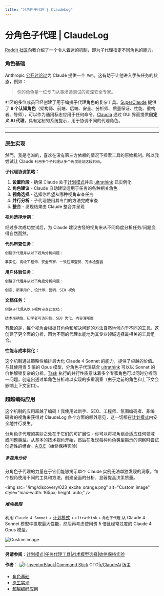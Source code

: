 ```yaml
---
title: "分角色子代理 | ClaudeLog"
---
```


# 分角色子代理 | ClaudeLog

[Reddit 社区](https://www.reddit.com/r/ClaudeAI/)向我介绍了一个令人着迷的机制，即为子代理指定不同角色的能力。

### 角色基础[​](#the-role-foundation "Direct link to 角色基础")

Anthropic [公开讨论过](https://docs.anthropic.com/en/docs/build-with-claude/prompt-engineering/system-prompts)为 Claude 提供一个 `角色`，这有助于让他进入手头任务的状态，例如：

> 你的角色是一位专门从事渗透测试的资深安全专家。

社区的多位成员已经创建了用于编排子代理角色的复杂工具。[SuperClaude](/claude-code-mcps/super-claude/) 提供了 **9 个认知角色**（架构师、前端、后端、安全、分析师、质量保证、性能、重构者、导师），可以作为通用标志应用于任何命令。[Claudia](/claude-code-mcps/claudia/) 通过 GUI 界面提供**自定义 AI 代理**，具有定制的系统提示，用于协调不同的代理角色。

* * *

* * *

### 原生实现[​](#native-implementation "Direct link to 原生实现")

然而，我是老派的，喜欢在没有第三方依赖的情况下探索工具的原始机制。所以我尝试让 Claude `利用多个子代理从多个角度验证这段代码`。

**子代理协调策略：**

1.  **设置阶段** - 确保 Claude 处于[计划模式](/mechanics-plan-mode/)并且 [ultrathink](/mechanics-ultrathink-plus-plus/) 已实例化
2.  **角色建议** - Claude 自动建议适用于任务的各种相关角色
3.  **视角选择** - 选择你希望从哪种视角审查任务
4.  **并行分析** - 子代理使用其专门的方法完成审查
5.  **整合** - 发现结果由 Claude 整合并呈现

**视角选择示例：**

经过多次成功尝试后，为 Claude 建议古怪的视角来从不同角度分析任务/问题变得自然而然。

**代码审查任务：**

```bash
创建子代理并从以下视角分析问题：

事实性、高级工程师、安全专家、一致性审查员、冗余检查器

```

**用户体验任务：**

```bash
创建子代理并从以下角度分析问题：

创意、新手用户、设计师、营销、SEO 视角

```

**文档任务：**

```bash
创建子代理从以下视角审查此文档：

技术准确性、初学者可访问性、SEO 优化、内容清晰度

```

有趣的是，每个视角会根据其角色和解决问题的方法自然地倾向于不同的工具。这创建了更全面的分析，因为不同的代理本能地为其专业领域选择最相关的工具组合。

**性能与成本优化：**

这个机制通过策略性编排最大化 Claude 4 Sonnet 的能力，提供了卓越的价值。与其使用贵 5 倍的 Opus 模型，分角色子代理结合 [ultrathink](/mechanics-ultrathink-plus-plus/) 可以以 Sonnet 的价格解锁复杂的分析。[Task](/mechanics-task-agent-tools/) 执行的并行性质意味着多个专家角色可以同时分析同一问题，创造出通过单角色分析难以实现的多重洞察（由于之前的角色和上下文会影响上下文窗口）。

### 超越编码应用[​](#beyond-coding-applications "Direct link to 超越编码应用")

这个机制的应用超越了编码！我使用过新手、SEO、工程师、氛围编码者、非编码者的视角来获得对 ClaudeLog 各个方面的额外意见，这一切都在[计划模式](/mechanics-plan-mode/)内安全地并行发生。

分角色子代理的美妙之处在于它们的可扩展性 - 你可以将视角组合适应任何领域或问题类型。从基本的技术视角开始，然后在发现每种角色类型揭示的洞察时尝试创造性的组合。[A.B.E](/mechanics-always-be-experimenting/)（始终保持实验）

##### 多视角分析

分角色子代理的力量在于它们能够揭示单个 Claude 实例无法单独发现的洞察。每个视角使用不同的工具和方法，创建全面的分析，显著提高决策质量。

&lt;img src="/img/discovery/023_excite_orange.png" alt="Custom image" style="max-width: 165px; height: auto;" /&gt;

##### 推向极限

利用 `Claude 4 Sonnet` + [计划模式](/mechanics-plan-mode/) + `ultrathink` + `角色子代理` 从 Claude 4 Sonnet 模型中提取最大性能，然后再考虑使用贵 5 倍且经常过度的 Claude 4 Opus 模型。

<img src="/img/discovery/037_sonnet_orange.png" alt="Custom image" style="max-width: 165px; height: auto;" />

* * *

**另请参阅**：[计划模式](/mechanics-plan-mode/)|[任务代理工具](/mechanics-task-agent-tools/)|[战术模型选择](/mechanics-tactical-model-selection/)|[始终保持实验](/mechanics-always-be-experimenting/)

**作者**：[<img src="/img/claudes-greatest-soldier.png" alt="InventorBlack profile" style="width: 25px; height: 25px; display: inline-block; vertical-align: middle; margin: 0 3px; border-radius: 50%;" />InventorBlack](https://www.linkedin.com/in/wilfredkasekende/)|[Command Stick](https://commandstick.com) CTO|[r/ClaudeAi](https://reddit.com/r/ClaudeAI) 版主

-   [角色基础](#the-role-foundation)
-   [原生实现](#native-implementation)
-   [超越编码应用](#beyond-coding-applications)